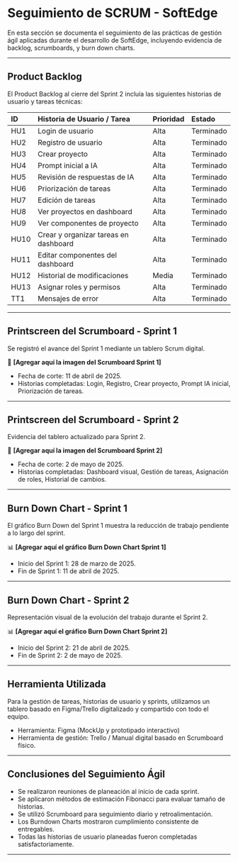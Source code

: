# Seguimiento de SCRUM - SoftEdge

En esta sección se documenta el seguimiento de las prácticas de gestión ágil aplicadas durante el desarrollo de SoftEdge, incluyendo evidencia de backlog, scrumboards, y burn down charts.

---

## Product Backlog

El Product Backlog al cierre del Sprint 2 incluía las siguientes historias de usuario y tareas técnicas:

| ID | Historia de Usuario / Tarea | Prioridad | Estado |
|:---|:---|:---|:---|
| HU1 | Login de usuario | Alta | Terminado |
| HU2 | Registro de usuario | Alta | Terminado |
| HU3 | Crear proyecto | Alta | Terminado |
| HU4 | Prompt inicial a IA | Alta | Terminado |
| HU5 | Revisión de respuestas de IA | Alta | Terminado |
| HU6 | Priorización de tareas | Alta | Terminado |
| HU7 | Edición de tareas | Alta | Terminado |
| HU8 | Ver proyectos en dashboard | Alta | Terminado |
| HU9 | Ver componentes de proyecto | Alta | Terminado |
| HU10 | Crear y organizar tareas en dashboard | Alta | Terminado |
| HU11 | Editar componentes del dashboard | Alta | Terminado |
| HU12 | Historial de modificaciones | Media | Terminado |
| HU13 | Asignar roles y permisos | Alta | Terminado |
| TT1 | Mensajes de error | Alta | Terminado |

---

## Printscreen del Scrumboard - Sprint 1

Se registró el avance del Sprint 1 mediante un tablero Scrum digital.

📸 **[Agregar aquí la imagen del Scrumboard Sprint 1]**

- Fecha de corte: 11 de abril de 2025.
- Historias completadas: Login, Registro, Crear proyecto, Prompt IA inicial, Priorización de tareas.

---

## Printscreen del Scrumboard - Sprint 2

Evidencia del tablero actualizado para Sprint 2.

📸 **[Agregar aquí la imagen del Scrumboard Sprint 2]**

- Fecha de corte: 2 de mayo de 2025.
- Historias completadas: Dashboard visual, Gestión de tareas, Asignación de roles, Historial de cambios.

---

## Burn Down Chart - Sprint 1

El gráfico Burn Down del Sprint 1 muestra la reducción de trabajo pendiente a lo largo del sprint.

📊 **[Agregar aquí el gráfico Burn Down Chart Sprint 1]**

- Inicio del Sprint 1: 28 de marzo de 2025.
- Fin de Sprint 1: 11 de abril de 2025.

---

## Burn Down Chart - Sprint 2

Representación visual de la evolución del trabajo durante el Sprint 2.

📊 **[Agregar aquí el gráfico Burn Down Chart Sprint 2]**

- Inicio del Sprint 2: 21 de abril de 2025.
- Fin de Sprint 2: 2 de mayo de 2025.

---

## Herramienta Utilizada

Para la gestión de tareas, historias de usuario y sprints, utilizamos un tablero basado en Figma/Trello digitalizado y compartido con todo el equipo.

- Herramienta: Figma (MockUp y prototipado interactivo)
- Herramienta de gestión: Trello / Manual digital basado en Scrumboard físico.

---

## Conclusiones del Seguimiento Ágil

- Se realizaron reuniones de planeación al inicio de cada sprint.
- Se aplicaron métodos de estimación Fibonacci para evaluar tamaño de historias.
- Se utilizó Scrumboard para seguimiento diario y retroalimentación.
- Los Burndown Charts mostraron cumplimiento consistente de entregables.
- Todas las historias de usuario planeadas fueron completadas satisfactoriamente.

---